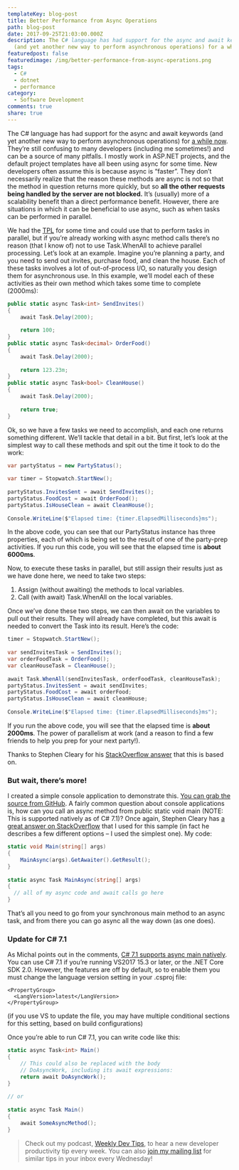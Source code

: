 ```yaml
---
templateKey: blog-post
title: Better Performance from Async Operations
path: blog-post
date: 2017-09-25T21:03:00.000Z
description: The C# language has had support for the async and await keywords
  (and yet another new way to perform asynchronous operations) for a while now.
featuredpost: false
featuredimage: /img/better-performance-from-async-operations.png
tags:
  - C#
  - dotnet
  - performance
category:
  - Software Development
comments: true
share: true
---
```

The C# language has had support for the async and await keywords (and yet another new way to perform asynchronous operations) for [a while now](https://stackoverflow.com/questions/13179923/which-net-version-for-c-sharp-5-async-features). They’re still confusing to many developers (including me sometimes!) and can be a source of many pitfalls. I mostly work in ASP.NET projects, and the default project templates have all been using async for some time. New developers often assume this is because async is “faster”. They don’t necessarily realize that the reason these methods are async is not so that the method in question returns more quickly, but so **all the other requests being handled by the server are not blocked.** It’s (usually) more of a scalability benefit than a direct performance benefit. However, there are situations in which it can be beneficial to use async, such as when tasks can be performed in parallel.

We had the [TPL](https://msdn.microsoft.com/en-us/library/dd537609(v=vs.100).aspx) for some time and could use that to perform tasks in parallel, but if you’re already working with async method calls there’s no reason (that I know of) not to use Task.WhenAll to achieve parallel processing. Let’s look at an example. Imagine you’re planning a party, and you need to send out invites, purchase food, and clean the house. Each of these tasks involves a lot of out-of-process I/O, so naturally you design them for asynchronous use. In this example, we’ll model each of these activities as their own method which takes some time to complete (2000ms):

```csharp
public static async Task<int> SendInvites()
{
    await Task.Delay(2000);
 
    return 100;
}
public static async Task<decimal> OrderFood()
{
    await Task.Delay(2000);
 
    return 123.23m;
}
public static async Task<bool> CleanHouse()
{
    await Task.Delay(2000);
 
    return true;
}
```

Ok, so we have a few tasks we need to accomplish, and each one returns something different. We’ll tackle that detail in a bit. But first, let’s look at the simplest way to call these methods and spit out the time it took to do the work:

```csharp
var partyStatus = new PartyStatus();
 
var timer = Stopwatch.StartNew();
 
partyStatus.InvitesSent = await SendInvites();
partyStatus.FoodCost = await OrderFood();
partyStatus.IsHouseClean = await CleanHouse();
 
Console.WriteLine($"Elapsed time: {timer.ElapsedMilliseconds}ms");
```

In the above code, you can see that our PartyStatus instance has three properties, each of which is being set to the result of one of the party-prep activities. If you run this code, you will see that the elapsed time is **about 6000ms**.

Now, to execute these tasks in parallel, but still assign their results just as we have done here, we need to take two steps:

1. Assign (without awaiting) the methods to local variables.
2. Call (with await) Task.WhenAll on the local variables.

Once we’ve done these two steps, we can then await on the variables to pull out their results. They will already have completed, but this await is needed to convert the Task into its result. Here’s the code:

```csharp
timer = Stopwatch.StartNew();
 
var sendInvitesTask = SendInvites();
var orderFoodTask = OrderFood();
var cleanHouseTask = CleanHouse();
 
await Task.WhenAll(sendInvitesTask, orderFoodTask, cleanHouseTask);
partyStatus.InvitesSent = await sendInvites;
partyStatus.FoodCost = await orderFood;
partyStatus.IsHouseClean = await cleanHouse;
 
Console.WriteLine($"Elapsed time: {timer.ElapsedMilliseconds}ms");
```

If you run the above code, you will see that the elapsed time is **about 2000ms**. The power of parallelism at work (and a reason to find a few friends to help you prep for your next party!).

Thanks to Stephen Cleary for his [StackOverflow answer](https://stackoverflow.com/a/17197786/13729) that this is based on.

### But wait, there’s more!

I created a simple console application to demonstrate this. [You can grab the source from GitHub](https://github.com/ardalis/WhenAllTest). A fairly common question about console applications is, how can you call an async method from public static void main (NOTE: This is supported natively as of C# 7.1)? Once again, Stephen Cleary has [a great answer on StackOverflow](https://stackoverflow.com/a/9212343/13729) that I used for this sample (in fact he describes a few different options – I used the simplest one). My code:

```csharp
static void Main(string[] args)
{
    MainAsync(args).GetAwaiter().GetResult();
}
 
static async Task MainAsync(string[] args)
{
  // all of my async code and await calls go here
}
```

That’s all you need to go from your synchronous main method to an async task, and from there you can go async all the way down (as one does).

### Update for C# 7.1

As Michal points out in the comments, [C# 7.1 supports async main natively](https://docs.microsoft.com/en-us/dotnet/csharp/whats-new/csharp-7-1). You can use C# 7.1 if you’re running VS2017 15.3 or later, or the .NET Core SDK 2.0. However, the features are off by default, so to enable them you must change the language version setting in your .csproj file:

```
<PropertyGroup>
  <LangVersion>latest</LangVersion>
</PropertyGroup>
```

(if you use VS to update the file, you may have multiple conditional sections for this setting, based on build configurations)

Once you’re able to run C# 7.1, you can write code like this:

```csharp
static async Task<int> Main()
{
    // This could also be replaced with the body
    // DoAsyncWork, including its await expressions:
    return await DoAsyncWork();
}
 
// or
 
static async Task Main()
{
    await SomeAsyncMethod();
}
```

> Check out my podcast, [Weekly Dev Tips](http://www.weeklydevtips.com/), to hear a new developer productivity tip every week. You can also [join my mailing list](https://ardalis.com/tips) for similar tips in your inbox every Wednesday!
